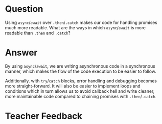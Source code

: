 # Question
Using `async`/`await` over `.then`/`.catch` makes our code for handling promises much more readable. What are the ways in which `async`/`await` is more readable than `.then` and `.catch`?

# Answer

By using `async`/`await`, we
are writing asynchronous code in a synchronous manner, which makes the flow of the code execution to be easier to follow. 

Additionally, with `try`/`catch` blocks, error handling and debugging becomes more straight-forward. It will also be easier to implement loops and conditions which in turn allows us to avoid callback hell and write cleaner, more maintainable code compared to chaining promises with `.then`/`.catch`. 

# Teacher Feedback